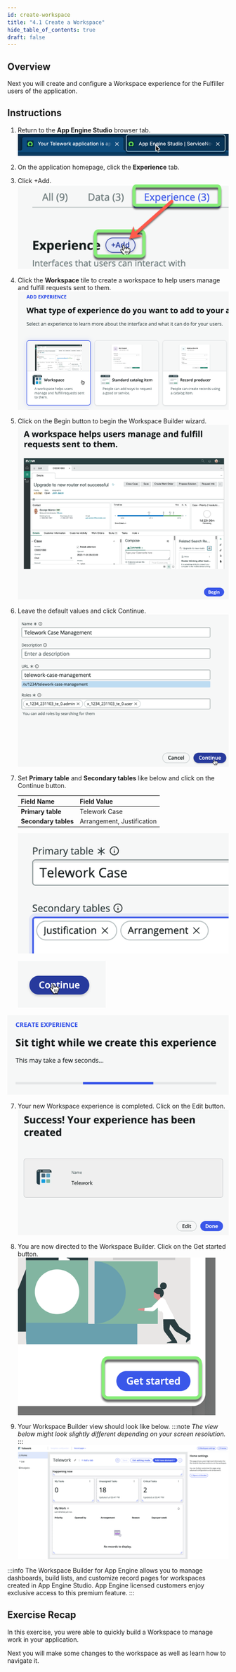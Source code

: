 ```yaml
---
id: create-workspace
title: "4.1 Create a Workspace"
hide_table_of_contents: true
draft: false
---
```


## Overview 

Next you will create and configure a Workspace experience for the Fulfiller users of the application. 

## Instructions
1. Return to the **App Engine Studio** browser tab.
![](../images/2023-11-03-21-19-52.png)


2. On the application homepage, click the **Experience** tab.


3. Click <span className="button-tan-blue">+Add</span>.
![](../images/2023-11-03-21-23-24.png)


4. Click the **Workspace** tile to create a workspace to help users manage and fulfill requests sent to them.
![](../images/2023-10-04-15-36-18.png)


5. Click on the <span className="button-purple">Begin</span> button to begin the Workspace Builder wizard.
![](../images/2023-10-04-15-36-36.png)


6. Leave the default values and click <span className="button-purple">Continue</span>.
![](../images/2023-11-03-21-26-20.png)


5. Set **Primary table** and **Secondary tables** like below and click on the <span className="button-purple">Continue</span> button.

    |**Field Name**           | **Field Value**
    |---------------------| --------------
    | **Primary table**    | Telework Case
    | **Secondary tables** | Arrangement, Justification

    ![](../images/2023-11-05-07-51-48.png)

    ![](../images/2023-11-03-21-28-02.png)

![](../images/2023-10-04-15-46-19.png)


7. Your new Workspace experience is completed.  Click on the <span className="button-tan-black">Edit</span> button.
![](../images/2023-10-04-15-46-36.png)


8. You are now directed to the Workspace Builder. Click on the <span className="button-purple">Get started</span> button.
![](../images/2023-11-03-21-29-22.png)


9. Your Workspace Builder view should look like below. 
:::note
_The view below might look slightly different depending on your screen resolution._
:::
![](../images/2023-10-04-15-47-46.png)


:::info
The Workspace Builder for App Engine allows you to manage dashboards, build lists, and customize record pages for workspaces created in App Engine Studio. App Engine licensed customers enjoy exclusive access to this premium feature.
:::

## Exercise Recap

In this exercise, you were able to quickly build a Workspace to manage work in your application. 

Next you will make some changes to the workspace as well as learn how to navigate it. 
